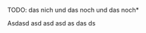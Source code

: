 <!-- # LMUX
hier steht jetzt alles wichtige  -->

TODO: das nich und das noch und das noch*

Asdasd
asd
asd
asd
as
das
ds
